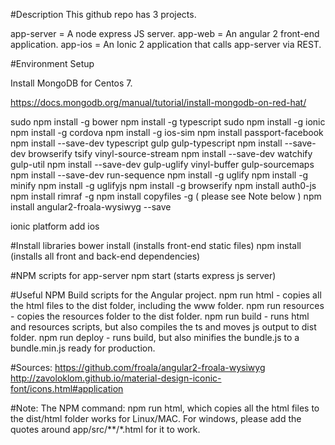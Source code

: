 #Description
This github repo has 3 projects.

app-server = A node express JS server.
app-web    = An angular 2 front-end application.
app-ios    = An Ionic 2 application that calls app-server via REST.

#Environment Setup

Install MongoDB for Centos 7.

https://docs.mongodb.org/manual/tutorial/install-mongodb-on-red-hat/

sudo npm install -g bower
npm install -g typescript
sudo npm install -g ionic
npm install -g cordova
npm install -g ios-sim
npm install passport-facebook
npm install --save-dev typescript gulp gulp-typescript
npm install --save-dev browserify tsify vinyl-source-stream
npm install --save-dev watchify gulp-util
npm install --save-dev gulp-uglify vinyl-buffer gulp-sourcemaps
npm install --save-dev run-sequence
npm install -g uglify
npm install -g minify
npm install -g uglifyjs
npm install -g browserify
npm install auth0-js
npm install rimraf -g
npm install copyfiles -g ( please see Note below )
npm install angular2-froala-wysiwyg --save

ionic platform add ios

#Install libraries
bower install (installs front-end static files)
npm install (installs all front and back-end dependencies)

#NPM scripts for app-server
npm start (starts express js server)

#Useful NPM Build scripts for the Angular project.
npm run html      - copies all the html files to the dist folder, including the www folder.
npm run resources - copies the resources folder to the dist folder.
npm run build     - runs html and resources scripts, but also compiles the ts and moves js output to dist folder.
npm run deploy    - runs build, but also minifies the bundle.js to a bundle.min.js ready for production.

#Sources:
https://github.com/froala/angular2-froala-wysiwyg
http://zavoloklom.github.io/material-design-iconic-font/icons.html#application

#Note:
The NPM command:  npm run html, which copies all the html files to the dist/html folder works for Linux/MAC.  For windows, please add the quotes
around app/src/**/*.html for it to work.  
